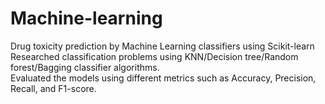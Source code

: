# Machine-learning
Drug toxicity prediction by Machine Learning classifiers using Scikit-learn  
Researched classification problems using KNN/Decision tree/Random forest/Bagging classifier algorithms.    
Evaluated the models using different metrics such as Accuracy, Precision, Recall, and F1-score.
